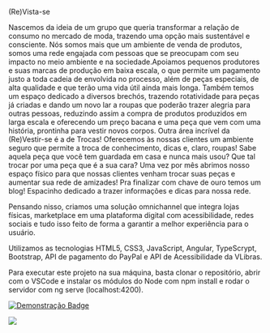 (Re)Vista-se

Nascemos da ideia de um grupo que queria transformar a relação de consumo no mercado de moda, trazendo uma opção mais sustentável e consciente. Nós somos mais que um ambiente de venda de produtos, somos uma rede engajada com pessoas que se preocupam com seu impacto no meio ambiente e na sociedade.Apoiamos pequenos produtores e suas marcas de produção em baixa escala, o que permite um pagamento justo a toda cadeia de envolvida no processo, além de peças especiais, de alta qualidade e que terão uma vida útil ainda mais longa. Também temos um espaço dedicado a diversos brechós, trazendo rotatividade para peças já criadas e dando um novo lar a roupas que poderão trazer alegria para outras pessoas, reduzindo assim a compra de produtos produzidos em larga escala e oferecendo um preço bacana e uma peça que vem com uma história, prontinha para vestir novos corpos. Outra área incrível da (Re)Vestir-se é a de Trocas! Oferecemos às nossas clientes um ambiente seguro que permite a troca de conhecimento, dicas e, claro, roupas! Sabe aquela peça que você tem guardada em casa e nunca mais usou? Que tal trocar por uma peça que é a sua cara? Uma vez por mês abrimos nosso espaço físico para que nossas clientes venham trocar suas peças e aumentar sua rede de amizades! Pra finalizar com chave de ouro temos um blog! Espacinho dedicado a trazer informações e dicas para nossa rede.

Pensando nisso, criamos uma solução omnichannel que integra lojas físicas, marketplace em uma plataforma digital com acessibilidade, redes sociais e tudo isso feito de forma a garantir a melhor experiência para o usuário.

Utilizamos as tecnologias HTML5, CSS3, JavaScript, Angular, TypeScrypt, Bootstrap, API de pagamento do PayPal e API de Acessibilidade da VLibras.

Para executar este projeto na sua máquina, basta clonar o repositório, abrir com o VSCode e instalar os módulos do Node com npm install e rodar o servidor com ng serve (localhost:4200).



[![Demonstração Badge](https://img.shields.io/badge/-Demonstração-2931cc?style=flat-square&logo=Demonstração&logoColor=white&link=https://drive.google.com/file/d/1dxDpJda9W80TE61tFwHcd0ZcvolxSvhc/view?usp=sharing)](https://drive.google.com/file/d/1dxDpJda9W80TE61tFwHcd0ZcvolxSvhc/view?usp=sharing)

<img src="https://img.shields.io/badge/Demonstração-E34F26?style=for-the-badge&logo=html5&logoColor=white" />
